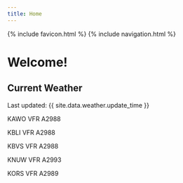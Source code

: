 ```yaml
---
title: Home
---
```

{% include favicon.html %}
{% include navigation.html %}
# Welcome!

## Current Weather

Last updated: {{ site.data.weather.update_time }}

KAWO VFR A2988

KBLI VFR A2988

KBVS VFR A2988

KNUW VFR A2993

KORS VFR A2989


